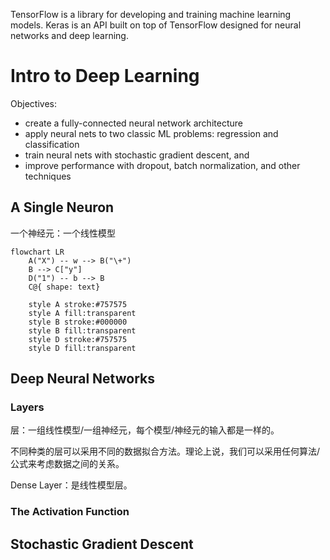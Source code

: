 TensorFlow is a library for developing and training machine learning models. Keras is an API built on top of TensorFlow designed for neural networks and deep learning.

# Intro to Deep Learning
Objectives:
- create a fully-connected neural network architecture
- apply neural nets to two classic ML problems: regression and classification
- train neural nets with stochastic gradient descent, and
- improve performance with dropout, batch normalization, and other techniques

## A Single Neuron
一个神经元：一个线性模型
```mermaid
flowchart LR
    A("X") -- w --> B("\+")
    B --> C["y"]
    D("1") -- b --> B
    C@{ shape: text}

    style A stroke:#757575
    style A fill:transparent
    style B stroke:#000000
    style B fill:transparent
    style D stroke:#757575
    style D fill:transparent

```
## Deep Neural Networks
### Layers
层：一组线性模型/一组神经元，每个模型/神经元的输入都是一样的。

不同种类的层可以采用不同的数据拟合方法。理论上说，我们可以采用任何算法/公式来考虑数据之间的关系。

Dense Layer：是线性模型层。

### The Activation Function

## Stochastic Gradient Descent
